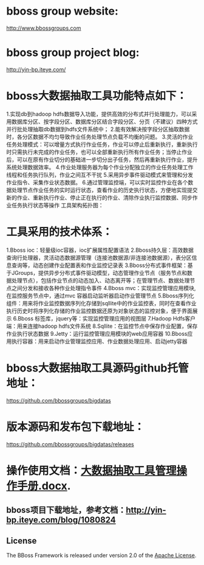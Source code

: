 ﻿# bboss group website:
http://www.bbossgroups.com

# bboss group project blog:
http://yin-bp.iteye.com/

# bboss大数据抽取工具功能特点如下：

1.实现db到hadoop hdfs数据导入功能，提供高效的分布式并行处理能力，可以采用数据库分区、按字段分区、数据库分区结合字段分区、分页（不建议）四种方式并行批处理抽取db数据到hdfs文件系统中；
2.能有效解决按字段分区抽取数据时，各分区数据不均匀导致作业任务处理节点负载不均衡的问题。
3.灵活的作业任务处理模式：可以增量方式执行作业任务，作业可以停止后重新执行，重新执行时只需执行未完成的作业任务，也可以全部重新执行所有作业任务；当停止作业后，可以在原有作业切分的基础进一步切分出子任务，然后再重新执行作业，提升系统处理数据效率。
4.作业处理服务器为每个作业分配独立的作业任务处理工作线程和任务执行队列，作业之间互不干扰
5.采用异步事件驱动模式来管理和分发作业指令、采集作业状态数据。
6.通过管理监控端，可以实时监控作业在各个数据处理节点作业任务的实时运行状态，查看作业的历史执行状态，方便地实现提交新的作业、重新执行作业、停止正在执行的作业、清除作业执行监控数据、同步作业任务执行状态等操作
工具架构拓扑图： 


# 工具采用的技术体系：

 1.Bboss ioc：轻量级ioc容器，ioc扩展属性配置语法
 2.Bboss持久层：高效数据查询行处理器，灵活动态数据源管理（连接池数据源/非连接池数据源），表分区信息查询等，动态创建作业配置表和作业监控记录表
 3.Bboss分布式事件框架：基于JGroups，提供异步分布式事件驱动模型，动态管理作业节点（服务节点和数据处理节点），包括作业节点的动态加入、动态离开等；在管理节点、数据处理节点之间分发和接收各种作业处理指令事件
 4.Bboss mvc：实现监控管理应用模块,在监控服务节点中，通过mvc 容器启动监听器启动作业管理节点
 5.Bboss序列化组件：用来将作业监控数据序列化存储到sqllite中的作业监控表，同时在查看作业执行历史时将序列化存储的作业监控数据还原为对象状态的监控对象，便于界面展示
 6.Bboss 标签库，jquery等：实现监控管理应用的视图层
 7.Hadoop Hdfs客户端：用来连接hadoop hdfs文件系统
 8.Sqllite：在监控节点中保存作业配置，保存作业执行状态数据
 9.Jetty：运行监控管理应用模块的web应用容器
 10.Bboss应用执行容器：用来启动作业管理监控应用、作业数据处理应用、启动jetty容器
# bboss大数据抽取工具源码github托管地址：
https://github.com/bbossgroups/bigdatas

# 版本源码和发布包下载地址：
https://github.com/bbossgroups/bigdatas/releases

# 操作使用文档：[大数据抽取工具管理操作手册.docx][].

## bboss项目下载地址，参考文档：http://yin-bp.iteye.com/blog/1080824

## License

The BBoss Framework is released under version 2.0 of the [Apache License][].

[Apache License]: http://www.apache.org/licenses/LICENSE-2.0
[大数据抽取工具管理操作手册.docx]: https://github.com/bbossgroups/bigdatas/blob/master/bigdatamonitor/%E5%A4%A7%E6%95%B0%E6%8D%AE%E6%8A%BD%E5%8F%96%E5%B7%A5%E5%85%B7%E7%AE%A1%E7%90%86%E6%93%8D%E4%BD%9C%E6%89%8B%E5%86%8C.docx?raw=true